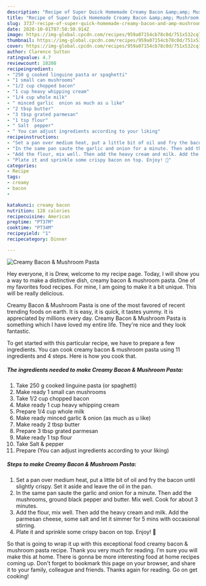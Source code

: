 ```yaml
---
description: "Recipe of Super Quick Homemade Creamy Bacon &amp;amp; Mushroom Pasta"
title: "Recipe of Super Quick Homemade Creamy Bacon &amp;amp; Mushroom Pasta"
slug: 3737-recipe-of-super-quick-homemade-creamy-bacon-and-amp-mushroom-pasta
date: 2020-10-01T07:50:50.914Z
image: https://img-global.cpcdn.com/recipes/959a07154cb78c0d/751x532cq70/creamy-bacon-mushroom-pasta-recipe-main-photo.jpg
thumbnail: https://img-global.cpcdn.com/recipes/959a07154cb78c0d/751x532cq70/creamy-bacon-mushroom-pasta-recipe-main-photo.jpg
cover: https://img-global.cpcdn.com/recipes/959a07154cb78c0d/751x532cq70/creamy-bacon-mushroom-pasta-recipe-main-photo.jpg
author: Clarence Sutton
ratingvalue: 4.7
reviewcount: 10208
recipeingredient:
- "250 g cooked linguine pasta or spaghetti"
- "1 small can mushrooms"
- "1/2 cup chopped bacon"
- "1 cup heavy whipping cream"
- "1/4 cup whole milk"
- " minced garlic  onion as much as u like"
- "2 tbsp butter"
- "3 tbsp grated parmesan"
- "1 tsp flour"
- " Salt  pepper"
- " You can adjust ingredients according to your liking"
recipeinstructions:
- "Set a pan over medium heat, put a little bit of oil and fry the bacon until slightly crispy. Set it aside and leave the oil in the pan."
- "In the same pan saute the garlic and onion for a minute. Then add the mushrooms, ground black pepper and butter. Mix well. Cook for about 3 minutes."
- "Add the flour, mix well. Then add the heavy cream and milk. Add the parmesan cheese, some salt and let it simmer for 5 mins with occasional stirring."
- "Plate it and sprinkle some crispy bacon on top. Enjoy! 🙂"
categories:
- Recipe
tags:
- creamy
- bacon
- 

katakunci: creamy bacon  
nutrition: 128 calories
recipecuisine: American
preptime: "PT37M"
cooktime: "PT34M"
recipeyield: "1"
recipecategory: Dinner

---
```



![Creamy Bacon &amp; Mushroom Pasta](https://img-global.cpcdn.com/recipes/959a07154cb78c0d/751x532cq70/creamy-bacon-mushroom-pasta-recipe-main-photo.jpg)

Hey everyone, it is Drew, welcome to my recipe page. Today, I will show you a way to make a distinctive dish, creamy bacon &amp; mushroom pasta. One of my favorites food recipes. For mine, I am going to make it a bit unique. This will be really delicious.

Creamy Bacon &amp; Mushroom Pasta is one of the most favored of recent trending foods on earth. It is easy, it is quick, it tastes yummy. It is appreciated by millions every day. Creamy Bacon &amp; Mushroom Pasta is something which I have loved my entire life. They're nice and they look fantastic.




To get started with this particular recipe, we have to prepare a few ingredients. You can cook creamy bacon &amp; mushroom pasta using 11 ingredients and 4 steps. Here is how you cook that.

<!--inarticleads1-->

##### The ingredients needed to make Creamy Bacon &amp; Mushroom Pasta:

1. Take 250 g cooked linguine pasta (or spaghetti)
1. Make ready 1 small can mushrooms
1. Take 1/2 cup chopped bacon
1. Make ready 1 cup heavy whipping cream
1. Prepare 1/4 cup whole milk
1. Make ready  minced garlic &amp; onion (as much as u like)
1. Make ready 2 tbsp butter
1. Prepare 3 tbsp grated parmesan
1. Make ready 1 tsp flour
1. Take  Salt &amp; pepper
1. Prepare  (You can adjust ingredients according to your liking)




<!--inarticleads2-->

##### Steps to make Creamy Bacon &amp; Mushroom Pasta:

1. Set a pan over medium heat, put a little bit of oil and fry the bacon until slightly crispy. Set it aside and leave the oil in the pan.
1. In the same pan saute the garlic and onion for a minute. Then add the mushrooms, ground black pepper and butter. Mix well. Cook for about 3 minutes.
1. Add the flour, mix well. Then add the heavy cream and milk. Add the parmesan cheese, some salt and let it simmer for 5 mins with occasional stirring.
1. Plate it and sprinkle some crispy bacon on top. Enjoy! 🙂




So that is going to wrap it up with this exceptional food creamy bacon &amp; mushroom pasta recipe. Thank you very much for reading. I'm sure you will make this at home. There is gonna be more interesting food at home recipes coming up. Don't forget to bookmark this page on your browser, and share it to your family, colleague and friends. Thanks again for reading. Go on get cooking!
